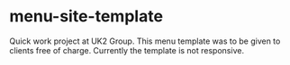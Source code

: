 # menu-site-template
Quick work project at UK2 Group. This menu template was to be given to clients free of charge. Currently the template is not responsive.

